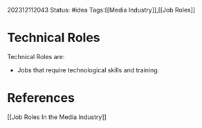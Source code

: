 202312112043
Status: #idea
Tags:[[Media Industry]],[[Job Roles]]

# Technical Roles

Technical Roles are:

- Jobs that require technological skills and training.
# **References**

[[Job Roles In the Media Industry]]